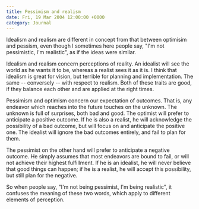 ```yaml
---
title: Pessimism and realism
date: Fri, 19 Mar 2004 12:00:00 +0000
category: Journal
---
```


Idealism and realism are different in concept from that between
optimisim and pessism, even though I sometimes here people say, "I'm not
pessimistic, I'm realistic", as if the ideas were similar.

Idealism and realism concern perceptions of reality.  An idealist will
see the world as he wants it to be, whereas a realist sees it as it is.
I think that idealism is great for vision, but terrible for planning and
implementation.  The same -- conversely -- with respect to realism.
Both of these traits are good, if they balance each other and are
applied at the right times.

Pessimism and optimism concern our expectation of outcomes.  That is,
any endeavor which reaches into the future touches on the unknown.  The
unknown is full of surprises, both bad and good.  The optimist will
prefer to anticipate a positive outcome.  If he is also a realist, he
will acknowledge the possibility of a bad outcome, but will focus on and
anticipate the positive one.  The idealist will ignore the bad outcomes
entirely, and fail to plan for them.

The pessimist on the other hand will prefer to anticipate a negative
outcome.  He simply assumes that most endeavors are bound to fail, or
will not achieve their highest fulfillment.  If he is an idealist, he
will never believe that good things can happen; if he is a realist, he
will accept this possibility, but still plan for the negative.

So when people say, "I'm not being pessimist, I'm being realistic", it
confuses the meaning of these two words, which apply to different
elements of perception.


